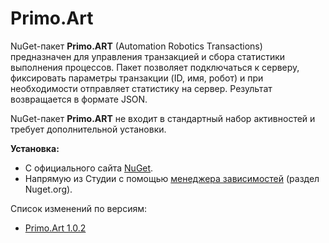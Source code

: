 # Primo.Art

NuGet-пакет **Primo.ART** (Automation Robotics Transactions) предназначен для управления транзакцией и сбора статистики выполнения процессов.
Пакет позволяет подключаться к серверу, фиксировать параметры транзакции (ID, имя, робот) и при необходимости отправляет статистику на сервер. Результат возвращается в формате JSON.

NuGet-пакет **Primo.ART** не входит в стандартный набор активностей и требует дополнительной установки. 

**Установка:** 
- С официального сайта [NuGet](https://www.nuget.org/packages/Primo.ART).  
- Напрямую из Студии с помощью [менеджера зависимостей](https://docs.primo-rpa.ru/primo-rpa/primo-studio/projects/manage-dependencies#menedzher-zavisimostei) (раздел Nuget.org).  

Cписок изменений по версиям:

 * [Primo.Art 1.0.2](https://docs.primo-rpa.ru/primo-rpa/release-notes/packages/windows/primo.art/1.0.2)


